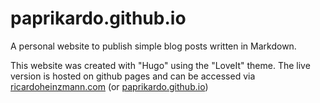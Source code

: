 # paprikardo.github.io
A personal website to publish simple blog posts written in Markdown. 

This website was created with "Hugo" using the "LoveIt" theme. The live version is hosted on github pages and can be accessed via [ricardoheinzmann.com](ricardoheinzmann.com) (or [paprikardo.github.io](paprikardo.github.io))
